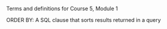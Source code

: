 Terms and definitions for Course 5, Module 1



ORDER BY: A SQL clause that sorts results returned in a query


